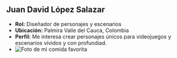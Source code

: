 ## Juan David López Salazar
- **Rol:** Diseñador de personajes y escenarios
- **Ubicación:** Palmira Valle del Cauca, Colombia
- **Perfil:** Me interesa crear personajes únicos para videojuegos y escenarios vividos y con profundiad.
- ![Foto de mi comida favorita](PASTA.jpg)
  
